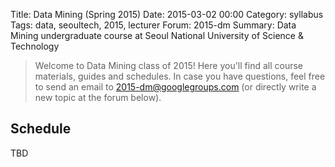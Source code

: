 Title: Data Mining (Spring 2015)
Date: 2015-03-02 00:00
Category: syllabus
Tags: data, seoultech, 2015, lecturer
Forum: 2015-dm
Summary: Data Mining undergraduate course at Seoul National University of Science & Technology

> Welcome to Data Mining class of 2015!
> Here you'll find all course materials, guides and schedules.
> In case you have questions, feel free to send an email to [2015-dm@googlegroups.com](mailto:2015-dm@googlegroups.com) (or directly write a new topic at the forum below).

## Schedule

TBD
